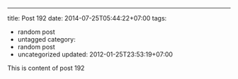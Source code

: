 ---
title: Post 192
date: 2014-07-25T05:44:22+07:00
tags:
  - random post
  - untagged
category:
  - random post
  - uncategorized
updated: 2012-01-25T23:53:19+07:00

This is content of post 192